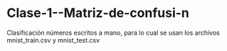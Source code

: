 # Clase-1--Matriz-de-confusi-n
Clasificación números escritos a mano, para lo cual se usan los archivos mnist_train.csv y mnist_test.csv

